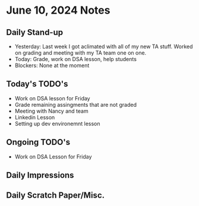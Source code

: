# June 10, 2024 Notes



## Daily Stand-up

* Yesterday: Last week I got aclimated with all of my new TA stuff. Worked on grading and meeting with my TA team one on one. 
* Today: Grade, work on DSA lesson, help students 
* Blockers: None at the moment 

## Today's TODO's
- Work on DSA lesson for Friday
- Grade remaining assingments that are not graded
- Meeting with Nancy and team
- Linkedin Lesson
- Setting up dev environemnt lesson 

## Ongoing TODO's
- Work on DSA Lesson for Friday 


## Daily Impressions




## Daily Scratch Paper/Misc. 

